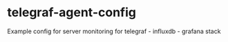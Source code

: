 # telegraf-agent-config

Example config for server monitoring for telegraf - influxdb - grafana stack
